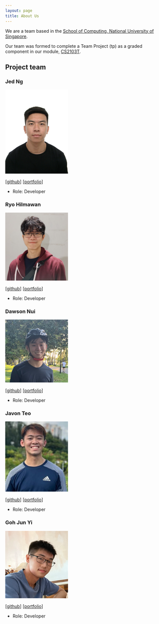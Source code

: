```yaml
---
layout: page
title: About Us
---
```


We are a team based in the [School of Computing, National University of Singapore](http://www.comp.nus.edu.sg).

Our team was formed to complete a Team Project (tp)
as a graded component in our module, [CS2103T](https://nusmods.com/modules/CS2103T/software-engineering).

## Project team

### Jed Ng

<img src="images/jednghk.png" width="200px">

[[github](https://github.com/jednghk)]
[[portfolio](team/jednghk.md)]

* Role: Developer

### Ryo Hilmawan

<img src="images/cloudhill.png" width="200px">

[[github](http://github.com/CloudHill)]
[[portfolio](team/cloudhill.md)]

* Role: Developer

### Dawson Nui

<img src="images/infrix.png" width="200px">

[[github](http://github.com/Infrix)]
[[portfolio](team/infrix.md)]

* Role: Developer

### Javon Teo

<img src="images/javonteo.png" width="200px">

[[github](http://github.com/JavonTeo)]
[[portfolio](team/javonteo.md)]

* Role: Developer

### Goh Jun Yi

<img src="images/junyi00.png" width="200px">

[[github](http://github.com/Junyi00)]
[[portfolio](team/junyi00.md)]

* Role: Developer
